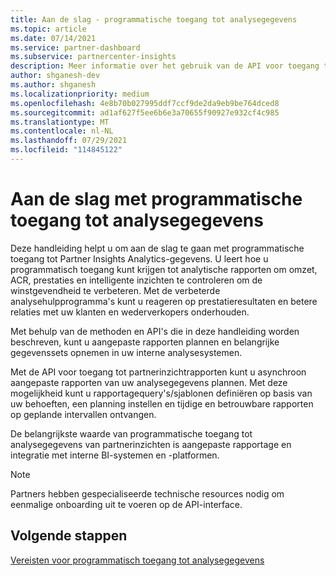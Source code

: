```yaml
---
title: Aan de slag - programmatische toegang tot analysegegevens
ms.topic: article
ms.date: 07/14/2021
ms.service: partner-dashboard
ms.subservice: partnercenter-insights
description: Meer informatie over het gebruik van de API voor toegang tot analysegegevens van partnerinzichten.
author: shganesh-dev
ms.author: shganesh
ms.localizationpriority: medium
ms.openlocfilehash: 4e8b70b027995ddf7ccf9de2da9eb9be764dced8
ms.sourcegitcommit: ad1af627f5ee6b6e3a70655f90927e932cf4c985
ms.translationtype: MT
ms.contentlocale: nl-NL
ms.lasthandoff: 07/29/2021
ms.locfileid: "114845122"
---
```

# <a name="get-started-with-programmatic-access-to-analytics-data"></a>Aan de slag met programmatische toegang tot analysegegevens

Deze handleiding helpt u om aan de slag te gaan met programmatische toegang tot Partner Insights Analytics-gegevens. U leert hoe u programmatisch toegang kunt krijgen tot analytische rapporten om omzet, ACR, prestaties en intelligente inzichten te controleren om de winstgevendheid te verbeteren. Met de verbeterde analysehulpprogramma's kunt u reageren op prestatieresultaten en betere relaties met uw klanten en wederverkopers onderhouden.  

Met behulp van de methoden en API's die in deze handleiding worden beschreven, kunt u aangepaste rapporten plannen en belangrijke gegevenssets opnemen in uw interne analysesystemen.

Met de API voor toegang tot partnerinzichtrapporten kunt u asynchroon aangepaste rapporten van uw analysegegevens plannen. Met deze mogelijkheid kunt u rapportagequery's/sjablonen definiëren op basis van uw behoeften, een planning instellen en tijdige en betrouwbare rapporten op geplande intervallen ontvangen.

De belangrijkste waarde van programmatische toegang tot analysegegevens van partnerinzichten is aangepaste rapportage en integratie met interne BI-systemen en -platformen.

> [!NOTE]
> Partners hebben gespecialiseerde technische resources nodig om eenmalige onboarding uit te voeren op de API-interface.

## <a name="next-steps"></a>Volgende stappen

[Vereisten voor programmatisch toegang tot analysegegevens](insights-programmatic-prerequisites.md)